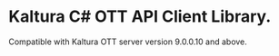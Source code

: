 # Kaltura C# OTT API Client Library.
Compatible with Kaltura OTT server version 9.0.0.10 and above.
